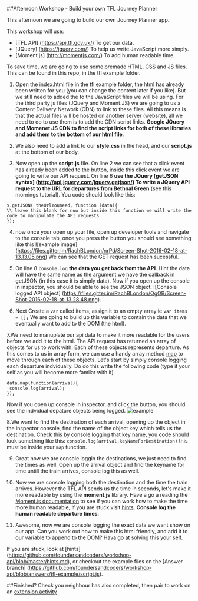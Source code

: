 ##Afternoon Workshop - Build your own TFL Journey Planner

This afternoon we are going to build our own Journey Planner app.

This workshop will use:
- [TFL API] (https://api.tfl.gov.uk/) To get our data.
- [JQuery] (https://jquery.com/) To help us write JavaScript more simply.
- [Moment js] (http://momentjs.com/) To add human readable time.

To save time, we are going to use some premade HTML, CSS and JS files. This can be found in this repo, in the tfl example folder.

1. Open the index.html file in the tfl example folder, the html has already been written for you (you can change the content later if you like). But we still need to added the to the JavaScript files we will be using. For the third party js files (JQuery and Moment.JS) we are going to us a Content Delivery Network (CDN) to link to these files. All this means is that the actual files will be hosted on another server (website), all we need to do to use them is to add the CDN script links. **Google JQuery and Momenet JS CDN to find the script links for both of these libraries and add them to the bottom of our html file**.

2. We also need to add a link to our **style.css** in the head, and our **script.js** at the bottom of our body.

3. Now open up the **script.js** file. On line 2 we can see that a click event has already been added to the button, inside this click event we are going to write our API request. On line 6 **use the JQuery [getJSON syntax] (http://api.jquery.com/jquery.getjson/) To write a JQuery API request to the URL for departures from Bethnal Green** (see this mornings tutorial).
You code should look like this:
```
$.getJSON( theUrlYouneed, function (data){
\\ leave this blank for now but inside this function we will write the code to manipulate the API requests
});

```
4. now once your open up your file, open up developer tools and navigate to the console tab, once you press the button you should see something like this ![example image] (https://files.gitter.im/RachBLondon/nrPd/Screen-Shot-2016-02-18-at-13.13.05.png) We can see that the GET request has been sucessful.

5. On line 8 `console.log` **the data you get back from the API**. Hint the data will have the same name as the argument we have the callback in getJSON (in this case it is simply data). Now if you open up the console in inspector, you should be able to see the JSON object. ![Console logged API object] (https://files.gitter.im/RachBLondon/OgOB/Screen-Shot-2016-02-18-at-13.28.48.png).

6. Next Create a `var` called items, assign it to an empty array ie `var items = [];` We are going to build up this variable to contain the data that we eventually want to add to the DOM (the html).

7.We need to manuplate our api data to make it more readable for the users before we add it to the html. The API request has returned an array of objects for us to work with. Each of these objects represents departure. As this comes to us in array form, we can use a handy array method [map](https://msdn.microsoft.com/en-us/library/ff679976(v=vs.94).aspx) to move through each of these objects. Let's start by simply console logging each departure indvidually. Do do this write the following code (type it your self as you will become more familar with it)
```
data.map(function(arrival){
 console.log(arrival);
});

```
Now if you open up console in inspector, and click the button, you should see the indvidual depature objects being logged. ![example](https://files.gitter.im/RachBLondon/eF1s/Screen-Shot-2016-02-18-at-13.49.06.png)

8.We want to find the destination of each arrival, opening up the object in the inspector console, find the name of the object key which tells us the destination. Check this by console logging that key name, you code should look something like this:
`console.log(arrival.keyNameForDestination)` this must be inside your `map` function.

9. Great now we are console loggin the destinations, we just need to find the times as well. Open up the arrival object and find the keyname for time untill the train arrives, console log this as well.

10. Now we are console logging both the destination and the time the train arrives. However the TFL API sends us the time in seconds, let's make it more readable by using the **moment.js** library. Have a go a reading the [Moment.js documentation](http://momentjs.com/) to see if you can work how to make the time more human readable, if you are stuck visit [hints](https://github.com/foundersandcoders/workshop-api/blob/master/hints.md#momentjs). **Console log the human readable departure times**.

11. Awesome, now we are console logging the exact data we want show on our app. Can you work out how to make this html friendly, and add it to our variable to append to the DOM? Hava go at solving this your self.

If you are stuck, look at [hints] (https://github.com/foundersandcoders/workshop-api/blob/master/hints.md), or checkout the example files on the [Answer branch] (https://github.com/foundersandcoders/workshop-api/blob/answers/tfl-example/script.js).


##Finished? Check you neighbour has also completed, then pair to work on an [extension activity](https://github.com/foundersandcoders/workshop-api/blob/master/afternoon-extension.md)

